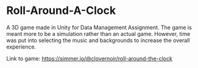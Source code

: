 # Roll-Around-A-Clock
A 3D game made in Unity for Data Management Assignment.
The game is meant more to be a simulation rather than an actual game. However, time was put into selecting the music and backgrounds to increase the overall experience.

Link to game: https://simmer.io/@clovernoir/roll-around-the-clock
